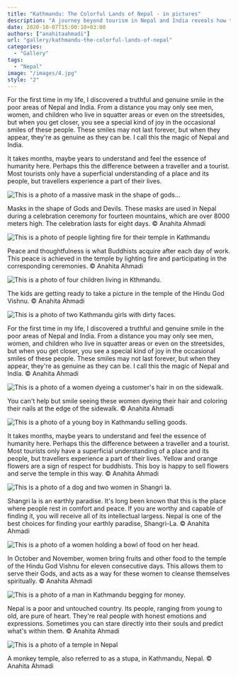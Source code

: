 ```yaml
---
title: "Kathmandu: The Colorful Lands of Nepal - in pictures"
description: "A journey beyond tourism in Nepal and India reveals how the most genuine smiles and a profound sense of humanity can be found in the most unexpected of places."
date: 2020-10-07T15:00:10+03:00
authors: ["anahitaahmadi"]
url: "gallery/kathmandu-the-colorful-lands-of-nepal"
categories:
  - "Gallery"
tags:
  - "Nepal"
image: "/images/4.jpg"
style: "2"
---
```


For the first time in my life, I discovered a truthful and genuine smile in the poor areas of Nepal and India. From a distance you may only see men, women, and children who live in squatter areas or even on the streetsides, but when you get closer, you see a special kind of joy in the occasional smiles of these people. These smiles may not last forever, but when they appear, they're as genuine as they can be. I call this the magic of Nepal and India.

It takes months, maybe years to understand and feel the essence of humanity here. Perhaps this the difference between a traveller and a tourist. Most tourists only have a superficial understanding of a place and its people, but travellers experience a part of their lives.

![This is a photo of a massive mask in the shape of gods...](/images/1-768x1024.jpg)

Masks in the shape of Gods and Devils. These masks are used in Nepal during a celebration ceremony for fourteen mountains, which are over 8000 meters high. The celebration lasts for eight days. © Anahita Ahmadi

![This is a photo of people lighting fire for their temple in Kathmandu](/images/11-1024x768.jpg)

Peace and thoughtfulness is what Buddhists acquire after each day of work. This peace is achieved in the temple by lighting fire and participating in the corresponding ceremonies. © Anahita Ahmadi

![This is a photo of four children living in Kthmandu.](/images/10-768x1024.jpg)

The kids are getting ready to take a picture in the temple of the Hindu God Vishnu. © Anahita Ahmadi

![This is a photo of two Kathmandu girls with dirty faces.](/images/9-1024x768.jpg)

For the first time in my life, I discovered a truthful and genuine smile in the poor areas of Nepal and India. From a distance you may only see men, women, and children who live in squatter areas or even on the streetsides, but when you get closer, you see a special kind of joy in the occasional smiles of these people. These smiles may not last forever, but when they appear, they're as genuine as they can be. I call this the magic of Nepal and India. © Anahita Ahmadi

![This is a photo of a women dyeing a customer's hair in on the sidewalk.](/images/8-768x1024.jpg)

You can't help but smile seeing these women dyeing their hair and coloring their nails at the edge of the sidewalk. © Anahita Ahmadi

![This is a photo of a young boy in Kathmandu selling goods.](/images/7-1024x768.jpg)

It takes months, maybe years to understand and feel the essence of humanity here. Perhaps this the difference between a traveller and a tourist. Most tourists only have a superficial understanding of a place and its people, but travellers experience a part of their lives. Yellow and orange flowers are a sign of respect for buddhists. This boy is happy to sell flowers and serve the temple in this way. © Anahita Ahmadi

![This is a photo of a dog and two women in Shangri la.](/images/6-1024x768.jpg)

Shangri la is an earthly paradise. It's long been known that this is the place where people rest in comfort and peace. If you are worthy and capable of finding it, you will receive all of its intellectual largess. Nepal is one of the best choices for finding your earthly paradise, Shangri-La. © Anahita Ahmadi

![This is a photo of a women holding a bowl of food on her head.](/images/5-768x1024.jpg)

In October and November, women bring fruits and other food to the temple of the Hindu God Vishnu for eleven consecutive days. This allows them to serve their Gods, and acts as a way for these women to cleanse themselves spiritually. © Anahita Ahmadi

![This is a photo of a man in Kathmandu begging for money.](/images/4-768x1024.jpg)

Nepal is a poor and untouched country. Its people, ranging from young to old, are pure of heart. They're real people with honest emotions and expressions. Sometimes you can stare directly into their souls and predict what's within them. © Anahita Ahmadi

![This is a photo of a temple in Nepal](/images/3-1024x768.jpg)

A monkey temple, also referred to as a stupa, in Kathmandu, Nepal. © Anahita Ahmadi
